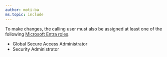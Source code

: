 ```yaml
---
author: moti-ba
ms.topic: include
---
```


To make changes, the calling user must also be assigned at least one of the following [Microsoft Entra roles](/azure/active-directory/roles/permissions-reference?toc=%2Fgraph%2Ftoc.json).

- Global Secure Access Administrator
- Security Administrator
